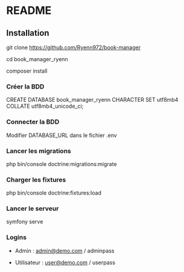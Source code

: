 # README

## Installation

git clone https://github.com/Ryenn972/book-manager

cd book_manager_ryenn

composer install

### Créer la BDD

CREATE DATABASE book_manager_ryenn CHARACTER SET utf8mb4 COLLATE utf8mb4_unicode_ci;

### Connecter la BDD

Modifier DATABASE_URL dans le fichier .env

### Lancer les migrations

php bin/console doctrine:migrations:migrate

### Charger les fixtures

php bin/console doctrine:fixtures:load

### Lancer le serveur

symfony serve

### Logins

- Admin : admin@demo.com / adminpass

- Utilisateur : user@demo.com / userpass
